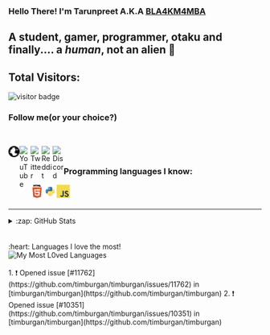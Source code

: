 ### Hello There! I'm Tarunpreet A.K.A [BLA4KM4MBA][website]

## A student, gamer, programmer, otaku and finally.... a *human*, not an alien 🤣

## Total Visitors:
<img src="https://visitor-badge.glitch.me/badge?page_id=BLA4KM4MBA.visitor-badge" alt="visitor badge"/>

### Follow me(or your choice?)

<br>

[<img align="left" alt="website" width="22px" src="https://raw.githubusercontent.com/iconic/open-iconic/master/svg/globe.svg" />][website]
[<img align="left" alt="YouTube" width="22px" src="https://cdn.jsdelivr.net/npm/simple-icons@v3/icons/youtube.svg" />][youtube]
[<img align="left" alt="Twitter" width="22px" src="https://simpleicons.org/icons/twitter.svg" />][twitter]
[<img align="left" alt="Reddit" width="22px" src="https://simpleicons.org/icons/reddit.svg" />][reddit]
[<img align="left" alt="Discord" width="22px" src="https://simpleicons.org/icons/discord.svg" />][discord]

<br />

### Programming languages I know:

[<img align="left" alt="HTML5" width="26px" src="https://raw.githubusercontent.com/github/explore/80688e429a7d4ef2fca1e82350fe8e3517d3494d/topics/html/html.png" />](https://en.wikipedia.org/wiki/HTML5)
[<img align="left" alt="Python" width="26px" src="https://raw.githubusercontent.com/github/explore/80688e429a7d4ef2fca1e82350fe8e3517d3494d/topics/python/python.png"  />](https://en.wikipedia.org/wiki/Python_(programming_language))
[<img align="left" alt="JavScript" width="26px" src="https://raw.githubusercontent.com/github/explore/80688e429a7d4ef2fca1e82350fe8e3517d3494d/topics/javascript/javascript.png"/>](https://en.wikipedia.org/wiki/JavaScript)

<br />
<br />

---

<details>
  <summary>:zap: GitHub Stats</summary>

  <img align="left" alt="BLA4KM4MBA's GitHub Stats" src="https://github-readme-stats.bla4km4mba.vercel.app/api?username=BLA4KM4MBA&show_icons=true&hide_border=true&theme=tokyonight" />

</details>

<br />
<br />

  <summary>:heart: Languages I love the most!</summary>
    <img align="left" alt="My Most L0ved Languages" src="https://github-readme-stats.vercel.app/api/top-langs/?username=BLA4KM4MBA&"/>

<br />
<br />
<!--START_SECTION:activity-->
1. ❗️ Opened issue [#11762](https://github.com/timburgan/timburgan/issues/11762) in [timburgan/timburgan](https://github.com/timburgan/timburgan)
2. ❗️ Opened issue [#10351](https://github.com/timburgan/timburgan/issues/10351) in [timburgan/timburgan](https://github.com/timburgan/timburgan)
<!--END_SECTION:activity-->

[website]: https://www.tarunpreet.ml
[twitter]: https://twitter.com/BLA4KM4MBA
[youtube]: https://www.youtube.com/channel/UC8IPICpCbMIYz7sSSVBZNFw
[reddit]:  https://www.reddit.com/user/BLA4KM4MBA
[discord]: mailto:BLA4KM4MBA#4698

